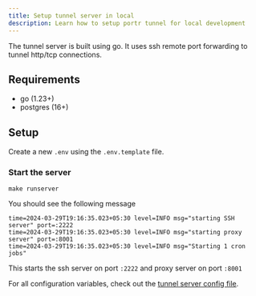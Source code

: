 ```yaml
---
title: Setup tunnel server in local
description: Learn how to setup portr tunnel for local development
---
```


The tunnel server is built using go. It uses ssh remote port forwarding to tunnel http/tcp connections.

## Requirements

- go (1.23+)
- postgres (16+)

## Setup

Create a new `.env` using the `.env.template` file.

### Start the server

```shell
make runserver
```

You should see the following message

```shell
time=2024-03-29T19:16:35.023+05:30 level=INFO msg="starting SSH server" port=:2222
time=2024-03-29T19:16:35.023+05:30 level=INFO msg="starting proxy server" port=:8001
time=2024-03-29T19:16:35.023+05:30 level=INFO msg="Starting 1 cron jobs"
```

This starts the ssh server on port `:2222` and proxy server on port `:8001`

For all configuration variables, check out the [tunnel server config file](https://github.com/amalshaji/portr/blob/main/tunnel/internal/server/config/config.go).
